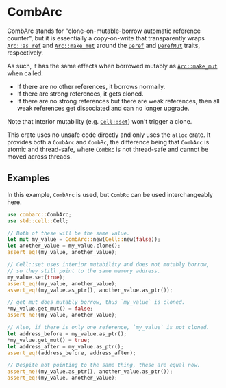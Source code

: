 # CombArc

CombArc stands for "clone-on-mutable-borrow automatic reference counter", but it is essentially
a copy-on-write that transparently wraps [`Arc::as_ref`] and [`Arc::make_mut`] around the
[`Deref`] and [`DerefMut`] traits, respectively.

As such, it has the same effects when borrowed mutably as [`Arc::make_mut`] when called:
* If there are no other references, it borrows normally.
* If there are strong references, it gets cloned.
* If there are no strong references but there are weak references, then all weak references get
  dissociated and can no longer upgrade.

Note that interior mutability (e.g. [`Cell::set`]) won't trigger a clone.

This crate uses no unsafe code directly and only uses the `alloc` crate. It provides both a
`CombArc` and `CombRc`, the difference being that `CombArc` is atomic and thread-safe,
where `CombRc` is not thread-safe and cannot be moved across threads.

[`Cell::set`]: https://doc.rust-lang.org/std/cell/struct.Cell.html#method.set
[`Arc::as_ref`]: https://doc.rust-lang.org/std/sync/struct.Arc.html#method.as_ref
[`Arc::make_mut`]: https://doc.rust-lang.org/std/sync/struct.Arc.html#method.make_mut
[`Deref`]: https://doc.rust-lang.org/std/ops/trait.Deref.html
[`DerefMut`]: https://doc.rust-lang.org/std/ops/trait.DerefMut.html

## Examples

In this example, `CombArc` is used, but `CombRc` can be used interchangeably here.

```rust
use combarc::CombArc;
use std::cell::Cell;

// Both of these will be the same value.
let mut my_value = CombArc::new(Cell::new(false));
let another_value = my_value.clone();
assert_eq!(my_value, another_value);

// Cell::set uses interior mutability and does not mutably borrow,
// so they still point to the same memory address.
my_value.set(true);
assert_eq!(my_value, another_value);
assert_eq!(my_value.as_ptr(), another_value.as_ptr());

// get_mut does mutably borrow, thus `my_value` is cloned.
*my_value.get_mut() = false;
assert_ne!(my_value, another_value);

// Also, if there is only one reference, `my_value` is not cloned.
let address_before = my_value.as_ptr();
*my_value.get_mut() = true;
let address_after = my_value.as_ptr();
assert_eq!(address_before, address_after);

// Despite not pointing to the same thing, these are equal now.
assert_ne!(my_value.as_ptr(), another_value.as_ptr());
assert_eq!(my_value, another_value);
```
